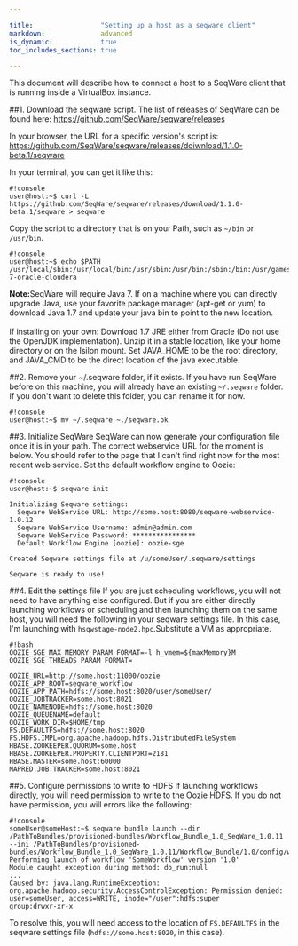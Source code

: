 ```yaml
---

title:                 "Setting up a host as a seqware client"
markdown:              advanced
is_dynamic:            true
toc_includes_sections: true

---
```


This document will describe how to connect a host to a SeqWare client that is running inside a VirtualBox instance.

##1. Download the seqware script.
The list of releases of SeqWare can be found here: <a href="https://github.com/SeqWare/seqware/releases">https://github.com/SeqWare/seqware/releases</a>

In your browser, the URL for a specific version's script is: <a href="https://github.com/SeqWare/seqware/releases/download/1.1.0-beta.1/seqware">https://github.com/SeqWare/seqware/releases/doiwnload/1.1.0-beta.1/seqware</a>

In your terminal, you can get it like this:
   <pre><code>#!console
user@host:~$ curl -L https://github.com/SeqWare/seqware/releases/download/1.1.0-beta.1/seqware > seqware
</code></pre>
Copy the script to a directory that is on your Path, such as `~/bin` or `/usr/bin`.
   <pre><code>#!console
user@host:~$ echo $PATH
/usr/local/sbin:/usr/local/bin:/usr/sbin:/usr/bin:/sbin:/bin:/usr/games:/usr/local/games:/usr/lib/jvm/java-7-oracle-cloudera
</code></pre>
<p class="warning"><strong>Note:</strong>SeqWare will require Java 7. If on a machine where you can directly upgrade Java, use your favorite package manager (apt-get or yum) to download Java 1.7 and update your java bin to point to the new location.
<br/>
<br/>
If installing on your own: Download 1.7 JRE either from Oracle (Do not use the OpenJDK implementation). Unzip it in a stable location, like your home directory or on the Isilon mount. Set JAVA_HOME to be the root directory, and JAVA_CMD to be the direct location of the java executable.
</p>

##2. Remove your ~/.seqware folder, if it exists.
If you have run SeqWare before on this machine, you will already have an existing `~/.seqware` folder. If you don't want to delete this folder, you can rename it for now.
<pre><code>#!console
user@host:~$ mv ~/.seqware ~./seqware.bk
</code></pre>

##3. Initialize SeqWare
SeqWare can now generate your configuration file once it is in your path. The correct webservice URL for the moment is below. You should refer to the page that I can't find right now for the most recent web service.
   Set the default workflow engine to Oozie:
<pre><code>#!console
user@host:~$ seqware init
 
Initializing Seqware settings:
  Seqware WebService URL: http://some.host:8080/seqware-webservice-1.0.12
  Seqware WebService Username: admin@admin.com
  Seqware WebService Password: ****************
  Default Workflow Engine [oozie]: oozie-sge
 
Created Seqware settings file at /u/someUser/.seqware/settings
 
Seqware is ready to use!
</code></pre>

##4. Edit the settings file
If you are just scheduling workflows, you will not need to have anything else configured. But if you are either directly launching workflows or scheduling and then launching them on the same host, you will need the following in your seqware settings file.
In this case, I'm launching with `hsqwstage-node2.hpc`.Substitute a VM as appropriate.
   <pre><code>#!bash
OOZIE_SGE_MAX_MEMORY_PARAM_FORMAT=-l h_vmem=${maxMemory}M
OOZIE_SGE_THREADS_PARAM_FORMAT=
 
OOZIE_URL=http://some.host:11000/oozie
OOZIE_APP_ROOT=seqware_workflow
OOZIE_APP_PATH=hdfs://some.host:8020/user/someUser/
OOZIE_JOBTRACKER=some.host:8021
OOZIE_NAMENODE=hdfs://some.host:8020
OOZIE_QUEUENAME=default
OOZIE_WORK_DIR=$HOME/tmp
FS.DEFAULTFS=hdfs://some.host:8020
FS.HDFS.IMPL=org.apache.hadoop.hdfs.DistributedFileSystem
HBASE.ZOOKEEPER.QUORUM=some.host
HBASE.ZOOKEEPER.PROPERTY.CLIENTPORT=2181
HBASE.MASTER=some.host:60000
MAPRED.JOB.TRACKER=some.host:8021
</code></pre>

##5. Configure permissions to write to HDFS
If launching workflows directly, you will need permission to write to the Oozie HDFS. If you do not have permission, you will errors like the following:
   <pre><code>#!console
someUser@someHost:~$ seqware bundle launch --dir /PathToBundles/provisioned-bundles/Workflow_Bundle_1.0_SeqWare_1.0.11 --ini /PathToBundles/provisioned-bundles/Workflow_Bundle_1.0_SeqWare_1.0.11/Workflow_Bundle/1.0/config/workflow.ini,$MY_INI
Performing launch of workflow 'SomeWorkflow' version '1.0'
Module caught exception during method: do_run:null
...
Caused by: java.lang.RuntimeException: org.apache.hadoop.security.AccessControlException: Permission denied: user=someUser, access=WRITE, inode="/user":hdfs:super
group:drwxr-xr-x
</code></pre>
To resolve this, you will need access to the location of `FS.DEFAULTFS` in the seqware settings file (`hdfs://some.host:8020`, in this case).